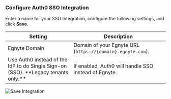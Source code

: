### Configure Auth0 SSO Integration

Enter a name for your SSO Integration, configure the following settings, and click **Save**.

<table class="table">
    <thead>
        <tr>
            <th><strong>Setting</strong></th>
            <th><strong>Description</strong></th>
        </tr>
    </thead>
    <tbody>
        <tr>
            <td>Egnyte Domain</td>
            <td>Domain of your Egnyte URL (<code>https://{domain}.egnyte.com</code>).</td>
        </tr>
        <tr>
            <td>Use Auth0 instead of the IdP to do Single Sign-on (SSO). **Legacy tenants only.**</td>
            <td>If enabled, Auth0 will handle SSO instead of Egnyte.</td>
        </tr>
    </tbody>
</table>

![Save Integration](https://auth0.com/docs/media/articles/dashboard/sso-integrations/create-save-egnyte.png)
